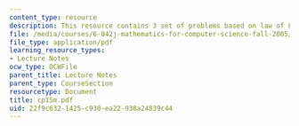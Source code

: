 ```yaml
---
content_type: resource
description: This resource contains 3 set of problems based on law of Large Numbers.
file: /media/courses/6-042j-mathematics-for-computer-science-fall-2005/22f9c6321425c930ea22938a24839c44_cp15m.pdf
file_type: application/pdf
learning_resource_types:
- Lecture Notes
ocw_type: OCWFile
parent_title: Lecture Notes
parent_type: CourseSection
resourcetype: Document
title: cp15m.pdf
uid: 22f9c632-1425-c930-ea22-938a24839c44
---
```

